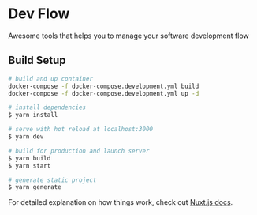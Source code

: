 # Dev Flow

Awesome tools that helps you to manage your software development flow

## Build Setup

```bash
# build and up container
docker-compose -f docker-compose.development.yml build
docker-compose -f docker-compose.development.yml up -d

# install dependencies
$ yarn install

# serve with hot reload at localhost:3000
$ yarn dev

# build for production and launch server
$ yarn build
$ yarn start

# generate static project
$ yarn generate
```

For detailed explanation on how things work, check out [Nuxt.js docs](https://nuxtjs.org).
